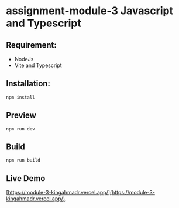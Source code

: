 # assignment-module-3 Javascript and Typescript

## Requirement:

- NodeJs
- Vite and Typescript

## Installation:

`npm install`

## Preview

`npm run dev`

## Build

`npm run build`

## Live Demo

[https://module-3-kingahmadr.vercel.app/](https://module-3-kingahmadr.vercel.app/).
